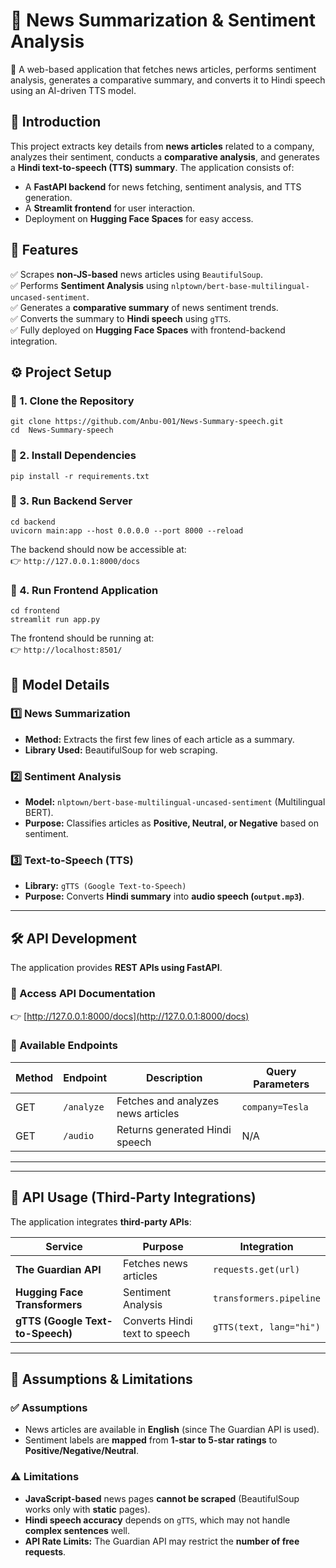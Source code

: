 # 📰 News Summarization & Sentiment Analysis

🚀 A web-based application that fetches news articles, performs sentiment analysis, generates a comparative summary, and converts it to Hindi speech using an AI-driven TTS model.

## 📌 Introduction  
This project extracts key details from **news articles** related to a company, analyzes their sentiment, conducts a **comparative analysis**, and generates a **Hindi text-to-speech (TTS) summary**. The application consists of:  
- A **FastAPI backend** for news fetching, sentiment analysis, and TTS generation.  
- A **Streamlit frontend** for user interaction.  
- Deployment on **Hugging Face Spaces** for easy access.  

## 🚀 Features  
✅ Scrapes **non-JS-based** news articles using `BeautifulSoup`.  
✅ Performs **Sentiment Analysis** using `nlptown/bert-base-multilingual-uncased-sentiment`.  
✅ Generates a **comparative summary** of news sentiment trends.  
✅ Converts the summary to **Hindi speech** using `gTTS`.  
✅ Fully deployed on **Hugging Face Spaces** with frontend-backend integration.  

## ⚙️ Project Setup

### 🔹 1. Clone the Repository  
```
git clone https://github.com/Anbu-001/News-Summary-speech.git
cd  News-Summary-speech
```

### 🔹 2. Install Dependencies  
```
pip install -r requirements.txt  
```


### 🔹 3. Run Backend Server  
```
cd backend  
uvicorn main:app --host 0.0.0.0 --port 8000 --reload  
```
The backend should now be accessible at:  
👉 `http://127.0.0.1:8000/docs`  

### 🔹 4. Run Frontend Application  
```
cd frontend  
streamlit run app.py  
```
The frontend should be running at:  
👉 `http://localhost:8501/`  

## 🧠 Model Details  

### 1️⃣ News Summarization  
- **Method:** Extracts the first few lines of each article as a summary.  
- **Library Used:** BeautifulSoup for web scraping.  

### 2️⃣ Sentiment Analysis  
- **Model:** `nlptown/bert-base-multilingual-uncased-sentiment` (Multilingual BERT).  
- **Purpose:** Classifies articles as **Positive, Neutral, or Negative** based on sentiment.  

### 3️⃣ Text-to-Speech (TTS)  
- **Library:** `gTTS (Google Text-to-Speech)`  
- **Purpose:** Converts **Hindi summary** into **audio speech (`output.mp3`)**.  

---

## 🛠 API Development  
The application provides **REST APIs using FastAPI**.  

### 📌 Access API Documentation  
👉 [http://127.0.0.1:8000/docs](http://127.0.0.1:8000/docs)  

### 🔹 Available Endpoints  

| Method | Endpoint  | Description  | Query Parameters |
|--------|----------|-------------|-----------------|
| GET    | `/analyze`  | Fetches and analyzes news articles | `company=Tesla` |
| GET    | `/audio` | Returns generated Hindi speech | N/A |

---


---

## 🔗 API Usage (Third-Party Integrations)  
The application integrates **third-party APIs**:  

| Service | Purpose | Integration |
|---------|---------|------------|
| **The Guardian API** | Fetches news articles | `requests.get(url)` |
| **Hugging Face Transformers** | Sentiment Analysis | `transformers.pipeline` |
| **gTTS (Google Text-to-Speech)** | Converts Hindi text to speech | `gTTS(text, lang="hi")` |

---

## 📌 Assumptions & Limitations  

### ✅ Assumptions  
- News articles are available in **English** (since The Guardian API is used).  
- Sentiment labels are **mapped** from **1-star to 5-star ratings** to **Positive/Negative/Neutral**.  

### ⚠️ Limitations  
- **JavaScript-based** news pages **cannot be scraped** (BeautifulSoup works only with **static** pages).  
- **Hindi speech accuracy** depends on `gTTS`, which may not handle **complex sentences** well.  
- **API Rate Limits:** The Guardian API may restrict the **number of free requests**.  


